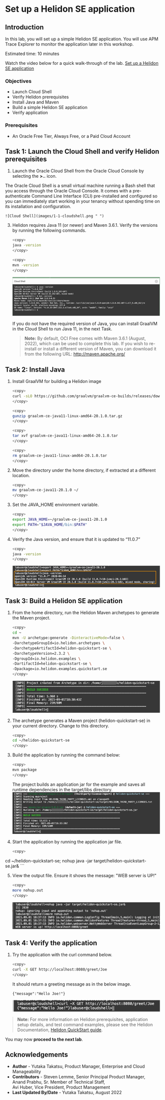 # Set up a Helidon SE application

## Introduction

In this lab, you will set up a simple Helidon SE application. You will use APM Trace Explorer to monitor the application later in this workshop.

Estimated time: 10 minutes

Watch the video below for a quick walk-through of the lab.
[Set up a Helidon SE application](videohub:1_y2og8t4n)

### Objectives

* Launch Cloud Shell
*	Verify Helidon prerequisites
*	Install Java and Maven
*	Build a simple Helidon SE application
*	Verify application


### Prerequisites

* An Oracle Free Tier, Always Free, or a Paid Cloud Account


## Task 1: Launch the Cloud Shell and verify Helidon prerequisites

1. Launch the Oracle Cloud Shell from the Oracle Cloud Console by selecting the **>..** icon.  <br/>

  The Oracle Cloud Shell is a small virtual machine running a Bash shell that you access through the Oracle Cloud Console. It comes with a pre-authenticate Command Line Interface (CLI) pre-installed and configured so you can immediately start working in your tenancy without spending time on its installation and configuration.

	![Cloud Shell](images/1-1-cloudshell.png " ")
3. Helidon requires Java 11 (or newer) and Maven 3.6.1. Verify the versions by running the following commands.

	``` bash
	<copy>
	java -version
	</copy>
	```
	``` bash
	<copy>
	mvn -version
	</copy>
	```

  	![Cloud Shell](images/01-01-cloudshell.png " ")

	If you do not have the required version of Java, you can install GraalVM in the Cloud Shell to run Java 11, in the next Task.

    >**Note:** By default, OCI Free comes with Maven 3.6.1 (August, 2022), which can be used to complete this lab. If you wish to re-install or install a different version of Maven, you can download it from the following URL: http://maven.apache.org/


## Task 2: Install Java

1.	Install GraalVM for building a Helidon image


	``` bash
	<copy>
	curl -sLO https://github.com/graalvm/graalvm-ce-builds/releases/download/vm-20.1.0/graalvm-ce-java11-linux-amd64-20.1.0.tar.gz
	</copy>
	```
	``` bash
	<copy>
	gunzip graalvm-ce-java11-linux-amd64-20.1.0.tar.gz
	</copy>
	```
	``` bash
	<copy>
	tar xvf graalvm-ce-java11-linux-amd64-20.1.0.tar
	</copy>
	```
	``` bash
	<copy>
	rm graalvm-ce-java11-linux-amd64-20.1.0.tar
	</copy>
	```
2. Move the directory under the home directory, if extracted at a different location.
	``` bash
	<copy>
	mv graalvm-ce-java11-20.1.0 ~/
	</copy>
	```
3. Set the JAVA_HOME environment variable.
	``` bash
	<copy>
	export JAVA_HOME=~/graalvm-ce-java11-20.1.0
	export PATH="$JAVA_HOME/bin:$PATH"
	</copy>
	```

2. Verify the Java version, and ensure that it is updated to “11.0.7”

	``` bash
	<copy>
	java -version
	</copy>
	```
	![Cloud Shell](images/2-1-java.png " ")


## Task 3:  Build a Helidon SE application

1.	From the home directory, run the Helidon Maven archetypes to generate the Maven project.
	``` bash
	<copy>
	cd ~
	mvn -U archetype:generate -DinteractiveMode=false \
    -DarchetypeGroupId=io.helidon.archetypes \
    -DarchetypeArtifactId=helidon-quickstart-se \
    -DarchetypeVersion=2.3.2 \
    -DgroupId=io.helidon.examples \
    -DartifactId=helidon-quickstart-se \
    -Dpackage=io.helidon.examples.quickstart.se
	</copy>
	```
	![Cloud Shell](images/3-1-helidon.png " ")


2.	The archetype generates a Maven project (helidon-quickstart-se) in your current directory. Change to this directory.
	``` bash
	<copy>
	cd ~/helidon-quickstart-se
	</copy>
	```
3.	Build the application by running the command below:
	``` bash
	<copy>
	mvn package
	</copy>
	```
	The project builds an application jar for the example and saves all runtime dependencies in the target/libs directory.
	![Cloud Shell](images/3-2-helidon.png " ")

4.	Start the application by running the application jar file.
	``` bash
	<copy>
  cd ~/helidon-quickstart-se;
	nohup java -jar target/helidon-quickstart-se.jar&
	</copy>
	```


5. View the output file. Ensure it shows the message: "WEB server is UP!"
	``` bash
	<copy>
	more nohup.out
	</copy>
	```
	![Cloud Shell](images/3-3-helidon.png " ")


## Task 4: Verify the application

1.	Try the application with the curl command below.
	``` bash
	<copy>
	curl -X GET http://localhost:8080/greet/Joe
	</copy>
	```
	It should return a greeting message as in the below image.

		{"message":"Hello Joe!"}

	![Cloud Shell](images/4-1-helidon.png " ")

>**Note:** For more information on Helidon prerequisites, application setup details, and test command examples, please see the Helidon Documentation, [Helidon QuickStart guide](https://helidon.io/docs/latest/#/se/guides/02_quickstart).



You may now **proceed to the next lab**.

## Acknowledgements

- **Author** - Yutaka Takatsu, Product Manager, Enterprise and Cloud Manageability
- **Contributors** - Steven Lemme, Senior Principal Product Manager,    
Anand Prabhu, Sr. Member of Technical Staff,  
Avi Huber, Vice President, Product Management
- **Last Updated By/Date** - Yutaka Takatsu, August 2022
